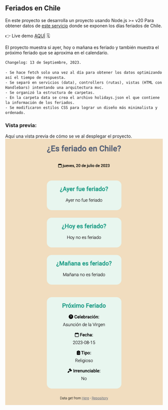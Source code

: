 ## Feriados en Chile

En este proyecto se desarrolla un proyecto usando Node.js >= v20
Para obtener datos de [este servicio](https://apis.digital.gob.cl/fl) donde
se exponen los días feriados de Chile.

👉 Live demo [AQUÍ](https://holidays-in-chile.up.railway.app/) 🗓️

El proyecto muestra si ayer, hoy o mañana es feriado y también muestra el
próximo feriado que se aproxima en el calendario.

```
Changelog: 13 de Septiembre, 2023.

- Se hace fetch solo una vez al día para obtener los datos optimizando así el tiempo de respuesta.
- Se separó en servicios (data), controllers (rutas), vistas (HTML con Handlebars) intentando una arquitectura mvc.
- Se organizó la estructura de carpetas.
- En la carpeta data se crea el archivo holidays.json el que contiene la información de los feriados.
- Se modificaron estilos CSS para lograr un diseño más minimalista y ordenado.
```

### Vista previa:
Aquí una vista previa de cómo se ve al desplegar el proyecto.
![Es feriado en Chile vista previa](https://github.com/felipejoq/holidays-in-chile/blob/main/preview.png?raw=true)
